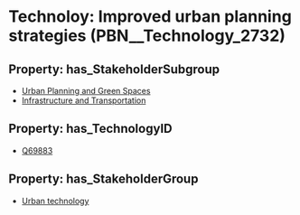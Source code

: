 # Technoloy: __Improved urban planning strategies__ (PBN__Technology_2732)

## Property: has_StakeholderSubgroup

* [Urban Planning and Green Spaces](PBN__TechSubgroup_85)
* [Infrastructure and Transportation](PBN__TechSubgroup_115)

## Property: has_TechnologyID

* [Q69883](Q69883)

## Property: has_StakeholderGroup

* [Urban technology](PBN__TechGroup_14)

